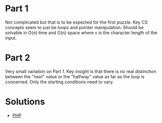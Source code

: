 # Part 1

Not complicated but that is to be expected for the first puzzle. Key CS concepts seem to just be loops and pointer manipulation. Should be solvable in O(n) time and O(n) space where `n` is the character length of the input.

# Part 2

Very small variation on Part 1. Key insight is that there is no real distinction between the "next" value or the "halfway" value as far as the loop is concerned. Only the starting conditions need to vary.

# Solutions

 - [PHP](../../php/src/Solution/Day01Solution.php)
